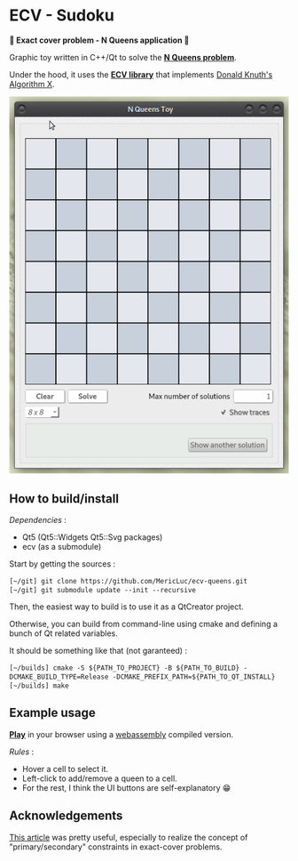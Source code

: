 # ECV - Sudoku

**:star2: Exact cover problem - N Queens application :star2:**

Graphic toy written in C++/Qt to solve the [**N Queens problem**](https://en.wikipedia.org/wiki/Eight_queens_puzzle).

Under the hood, it uses the [**ECV library**](https://github.com/MericLuc/ecv) that implements [Donald Knuth's Algorithm X](https://arxiv.org/pdf/cs/0011047v1.pdf). 

![example](imgs/example.gif)

## How to build/install

_Dependencies_ : 
  - Qt5 (Qt5::Widgets Qt5::Svg packages)
  - ecv (as a submodule)

Start by getting the sources :

```
[~/git] git clone https://github.com/MericLuc/ecv-queens.git
[~/git] git submodule update --init --recursive
```

Then, the easiest way to build is to use it as a QtCreator project.

Otherwise, you can build from command-line using cmake and defining a bunch of Qt related variables.

It should be something like that (not garanteed) : 

```
[~/builds] cmake -S ${PATH_TO_PROJECT} -B ${PATH_TO_BUILD} -DCMAKE_BUILD_TYPE=Release -DCMAKE_PREFIX_PATH=${PATH_TO_QT_INSTALL}
[~/builds] make
```

## Example usage

[**Play**](https://mericluc.github.io/ecv/queens/app.html) in your browser using a [webassembly](https://webassembly.org/) compiled version.

_Rules_ : 
  - Hover a cell to select it.
  - Left-click to add/remove a queen to a cell.
  - For the rest, I think the UI buttons are self-explanatory 😁

## Acknowledgements

[This article](https://www.nohuddleoffense.de/2019/01/20/dancing-links-algorithm-x-and-the-n-queens-puzzle/) was pretty useful, especially to realize the concept of "primary/secondary" constraints in exact-cover problems.